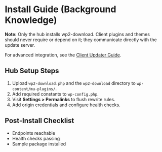 

# Install Guide (Background Knowledge)

**Note:** Only the hub installs wp2-download. Client plugins and themes should never require or depend on it; they communicate directly with the update server.

For advanced integration, see the [Client Updater Guide](client-updater-guide.md).

## Hub Setup Steps
1. Upload `wp2-download.php` and the `wp2-download` directory to `wp-content/mu-plugins/`.
2. Add required constants to `wp-config.php`.
3. Visit **Settings > Permalinks** to flush rewrite rules.
4. Add origin credentials and configure health checks.

## Post-Install Checklist
- Endpoints reachable
- Health checks passing
- Sample package installed
